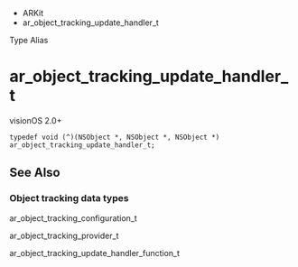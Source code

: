

- ARKit
-  ar_object_tracking_update_handler_t 

Type Alias

# ar_object_tracking_update_handler_t

visionOS 2.0+

``` source
typedef void (^)(NSObject *, NSObject *, NSObject *) ar_object_tracking_update_handler_t;
```

## See Also

### Object tracking data types

ar_object_tracking_configuration_t

ar_object_tracking_provider_t

ar_object_tracking_update_handler_function_t

